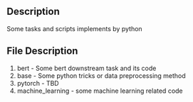 ## Description
Some tasks and scripts implements by python  

## File Description
1. bert - Some bert downstream task and its code  
2. base - Some python tricks or data preprocessing method  
3. pytorch - TBD  
4. machine_learning - some machine learning related code
